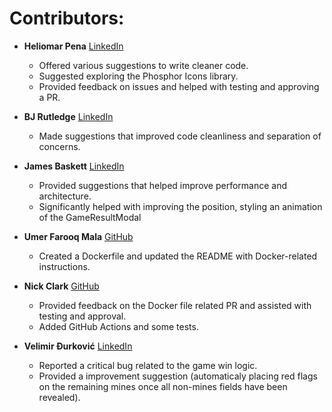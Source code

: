 # Contributors:

- **Heliomar Pena** [LinkedIn](https://www.linkedin.com/in/heliomar/)
  - Offered various suggestions to write cleaner code.
  - Suggested exploring the Phosphor Icons library.
  - Provided feedback on issues and helped with testing and approving a PR.

- **BJ Rutledge** [LinkedIn](https://www.linkedin.com/in/bj-rutledge/)
  - Made suggestions that improved code cleanliness and separation of concerns.

- **James Baskett** [LinkedIn](https://www.linkedin.com/in/james-blaskett/)
  - Provided suggestions that helped improve performance and architecture.
  - Significantly helped with improving the position, styling an animation of the GameResultModal

- **Umer Farooq Mala** [GitHub](https://github.com/umermala)
  - Created a Dockerfile and updated the README with Docker-related instructions.

- **Nick Clark** [GitHub](https://github.com/NickTheDevOpsGuy)
  - Provided feedback on the Docker file related PR and assisted with testing and approval.
  - Added GitHub Actions and some tests.

- **Velimir Đurković** [LinkedIn](https://www.linkedin.com/in/djvelimir/)
  - Reported a critical bug related to the game win logic.
  - Provided a improvement suggestion (automaticaly placing red flags on the remaining mines once all non-mines fields have been revealed).

